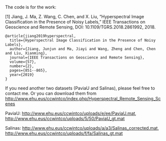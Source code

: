 The code is for the work:

[1] Jiang, J. Ma, Z. Wang, C. Chen, and X. Liu, “Hyperspectral Image Classification in the Presence of Noisy Labels,” IEEE Transactions on Geoscience and Remote Sensing, DOI: 10.1109/TGRS.2018.2861992, 2018.
```
@article{jiang2019hyperspectral,
  title={Hyperspectral Image Classification in the Presence of Noisy Labels},
  author={Jiang, Junjun and Ma, Jiayi and Wang, Zheng and Chen, Chen and Liu, Xianming},
  journal={IEEE Transactions on Geoscience and Remote Sensing},
  volume={57},
  number={2},
  pages={851--865},
  year={2019}
}
```

If you need another two datasets (PaviaU and Salinas), please feel free to contact me. Or you can download them from http://www.ehu.eus/ccwintco/index.php/Hyperspectral_Remote_Sensing_Scenes

PaviaU: http://www.ehu.eus/ccwintco/uploads/e/ee/PaviaU.mat, http://www.ehu.eus/ccwintco/uploads/5/50/PaviaU_gt.mat

Salinas: http://www.ehu.eus/ccwintco/uploads/a/a3/Salinas_corrected.mat, http://www.ehu.eus/ccwintco/uploads/f/fa/Salinas_gt.mat
